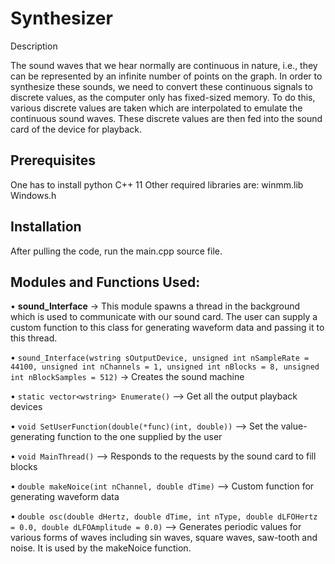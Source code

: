 # Synthesizer

Description

The sound waves that we hear normally are continuous in nature, i.e., they can be represented by an infinite number of points on the graph. In order to synthesize these sounds, we need to convert these continuous signals to discrete values, as the computer only has fixed-sized memory. To do this, various discrete values are taken which are interpolated to emulate the continuous sound waves. These discrete values are then fed into the sound card of the device for playback.

Prerequisites
----------------------------------------------------------------------------------------------

One has to install python C++ 11 
Other required libraries are:
    winmm.lib
    Windows.h

Installation
----------------------------------------------------------------------------------------------

After pulling the code, run the main.cpp source file.


Modules and Functions Used:
----------------------------------------------------------------------------------------------

  •	__sound_Interface__ -> This module spawns a thread in the background which is used to communicate with our sound card. The user can supply a custom function to this class for generating waveform data and passing it to this thread.

  •	`sound_Interface(wstring sOutputDevice, unsigned int nSampleRate = 44100, unsigned int nChannels = 1, unsigned int nBlocks = 8, unsigned int nBlockSamples = 512)` -> Creates the sound machine


  •	`static vector<wstring> Enumerate()` –> Get all the output playback devices

  •	`void SetUserFunction(double(*func)(int, double))` –> Set the value-generating function to the one supplied by the user

  •	`void MainThread()` –> Responds to the requests by the sound card to fill blocks

  •	`double makeNoice(int nChannel, double dTime)` –> Custom function for generating waveform data


  •	`double osc(double dHertz, double dTime, int nType, double dLFOHertz = 0.0, double dLFOAmplitude = 0.0)` –> Generates periodic values for various forms of waves including sin waves, square waves, saw-tooth and noise. It is used by the makeNoice function.
